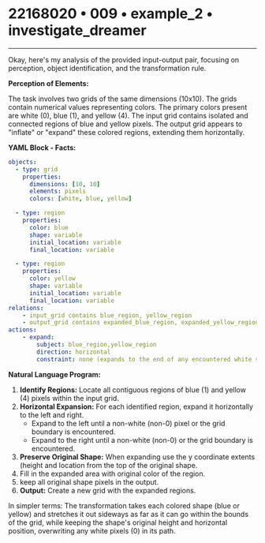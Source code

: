 # 22168020 • 009 • example_2 • investigate_dreamer

---
Okay, here's my analysis of the provided input-output pair, focusing on perception, object identification, and the transformation rule.

**Perception of Elements:**

The task involves two grids of the same dimensions (10x10). The grids contain numerical values representing colors. The primary colors present are white (0), blue (1), and yellow (4). The input grid contains isolated and connected regions of blue and yellow pixels. The output grid appears to "inflate" or "expand" these colored regions, extending them horizontally.

**YAML Block - Facts:**



```yaml
objects:
  - type: grid
    properties:
      dimensions: [10, 10]
      elements: pixels
      colors: [white, blue, yellow]

  - type: region
    properties:
      color: blue
      shape: variable
      initial_location: variable
      final_location: variable

  - type: region
    properties:
      color: yellow
      shape: variable
      initial_location: variable
      final_location: variable
relations:
    - input_grid contains blue_region, yellow_region
    - output_grid contains expanded_blue_region, expanded_yellow_region
actions:
    - expand:
        subject: blue_region,yellow_region
        direction: horizontal
        constraint: none (expands to the end of any encountered white space)

```



**Natural Language Program:**

1.  **Identify Regions:** Locate all contiguous regions of blue (1) and yellow (4) pixels within the input grid.
2.  **Horizontal Expansion:** For each identified region, expand it horizontally to the left and right.
    *   Expand to the left until a non-white (non-0) pixel or the grid boundary is encountered.
    *    Expand to the right until a non-white (non-0) or the grid boundary is encountered.
3.  **Preserve Original Shape:** When expanding use the y coordinate extents (height and location from the top of the original shape.
4. Fill in the expanded area with original color of the region.
5. keep all original shape pixels in the output.
6.  **Output:** Create a new grid with the expanded regions.

In simpler terms: The transformation takes each colored shape (blue or yellow) and stretches it out sideways as far as it can go within the bounds of the grid, while keeping the shape's original height and horizontal position, overwriting any white pixels (0) in its path.

